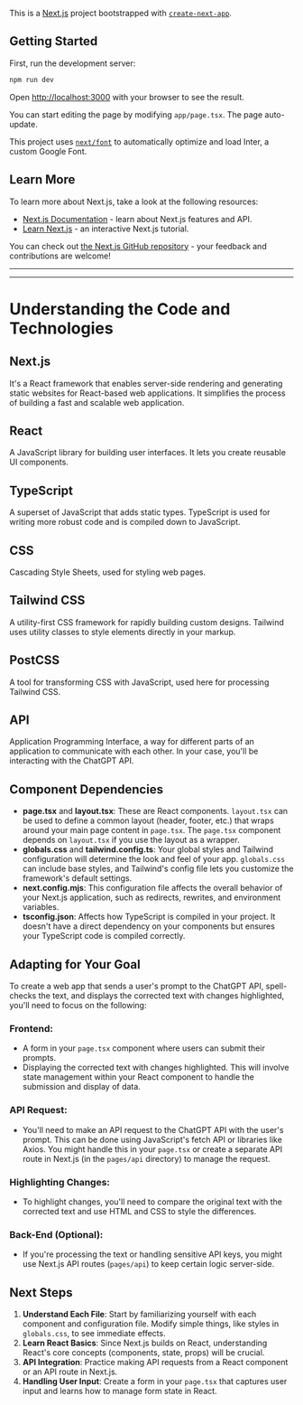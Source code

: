 
This is a [Next.js](https://nextjs.org/) project bootstrapped with [`create-next-app`](https://github.com/vercel/next.js/tree/canary/packages/create-next-app).

## Getting Started

First, run the development server:

```bash
npm run dev
```

Open [http://localhost:3000](http://localhost:3000) with your browser to see the result.

You can start editing the page by modifying `app/page.tsx`. The page auto-update.

This project uses [`next/font`](https://nextjs.org/docs/basic-features/font-optimization) to automatically optimize and load Inter, a custom Google Font.

## Learn More

To learn more about Next.js, take a look at the following resources:

- [Next.js Documentation](https://nextjs.org/docs) - learn about Next.js features and API.
- [Learn Next.js](https://nextjs.org/learn) - an interactive Next.js tutorial.

You can check out [the Next.js GitHub repository](https://github.com/vercel/next.js/) - your feedback and contributions are welcome!




______________________________










______________________________



# Understanding the Code and Technologies

## Next.js
It's a React framework that enables server-side rendering and generating static websites for React-based web applications. It simplifies the process of building a fast and scalable web application.

## React
A JavaScript library for building user interfaces. It lets you create reusable UI components.

## TypeScript
A superset of JavaScript that adds static types. TypeScript is used for writing more robust code and is compiled down to JavaScript.

## CSS
Cascading Style Sheets, used for styling web pages.

## Tailwind CSS
A utility-first CSS framework for rapidly building custom designs. Tailwind uses utility classes to style elements directly in your markup.

## PostCSS
A tool for transforming CSS with JavaScript, used here for processing Tailwind CSS.

## API
Application Programming Interface, a way for different parts of an application to communicate with each other. In your case, you'll be interacting with the ChatGPT API.

## Component Dependencies
- **page.tsx** and **layout.tsx**: These are React components. `layout.tsx` can be used to define a common layout (header, footer, etc.) that wraps around your main page content in `page.tsx`. The `page.tsx` component depends on `layout.tsx` if you use the layout as a wrapper.
- **globals.css** and **tailwind.config.ts**: Your global styles and Tailwind configuration will determine the look and feel of your app. `globals.css` can include base styles, and Tailwind's config file lets you customize the framework's default settings.
- **next.config.mjs**: This configuration file affects the overall behavior of your Next.js application, such as redirects, rewrites, and environment variables.
- **tsconfig.json**: Affects how TypeScript is compiled in your project. It doesn't have a direct dependency on your components but ensures your TypeScript code is compiled correctly.

## Adapting for Your Goal
To create a web app that sends a user's prompt to the ChatGPT API, spell-checks the text, and displays the corrected text with changes highlighted, you'll need to focus on the following:

### Frontend:
- A form in your `page.tsx` component where users can submit their prompts.
- Displaying the corrected text with changes highlighted. This will involve state management within your React component to handle the submission and display of data.

### API Request:
- You'll need to make an API request to the ChatGPT API with the user's prompt. This can be done using JavaScript's fetch API or libraries like Axios. You might handle this in your `page.tsx` or create a separate API route in Next.js (in the `pages/api` directory) to manage the request.

### Highlighting Changes:
- To highlight changes, you'll need to compare the original text with the corrected text and use HTML and CSS to style the differences.

### Back-End (Optional):
- If you're processing the text or handling sensitive API keys, you might use Next.js API routes (`pages/api`) to keep certain logic server-side.

## Next Steps
1. **Understand Each File**: Start by familiarizing yourself with each component and configuration file. Modify simple things, like styles in `globals.css`, to see immediate effects.
2. **Learn React Basics**: Since Next.js builds on React, understanding React's core concepts (components, state, props) will be crucial.
3. **API Integration**: Practice making API requests from a React component or an API route in Next.js.
4. **Handling User Input**: Create a form in your `page.tsx` that captures user input and learns how to manage form state in React.
